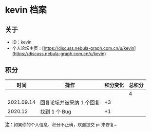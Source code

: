 # kevin 档案

## 关于

- ID：kevin
- 个人论坛主页：[https://discuss.nebula-graph.com.cn/u/kevin](https://discuss.nebula-graph.com.cn/u/kevin)

## 积分

| 时间 | 操作 | 积分变化 | 总积分  |
| --- | --- | --- | --- |
|  |  |  | 4 |
| 2021.09.14 | 回复论坛并被采纳 1 个回复 | +3 |  |
| 2020.12 | 找到 1 个 Bug | +1 |  |


**注**：如果你的个人信息、积分不正确，欢迎提交 pr 来修复~